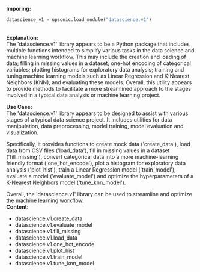 <b class="custom_code_highlight_green">Imporing:</b><br>
```python
datascience_v1 = upsonic.load_module("datascience.v1")
```
<br><b class="custom_code_highlight_green">Explanation:</b><br>The 'datascience.v1' library appears to be a Python package that includes multiple functions intended to simplify various tasks in the data science and machine learning workflow. This may include the creation and loading of data; filling in missing values in a dataset; one-hot encoding of categorical variables; plotting histograms for exploratory data analysis; training and tuning machine learning models such as Linear Regression and K-Nearest Neighbors (KNN), and evaluating these models. Overall, this utility appears to provide methods to facilitate a more streamlined approach to the stages involved in a typical data analysis or machine learning project.

<b class="custom_code_highlight_green">Use Case:</b><br>The 'datascience.v1' library appears to be designed to assist with various stages of a typical data science project. It includes utilities for data manipulation, data preprocessing, model training, model evaluation and visualization. 

Specifically, it provides functions to create mock data ('create_data'), load data from CSV files ('load_data'), fill in missing values in a dataset ('fill_missing'), convert categorical data into a more machine-learning friendly format ('one_hot_encode'), plot a histogram for exploratory data analysis ('plot_hist'), train a Linear Regression model ('train_model'), evaluate a model ('evaluate_model') and optimize the hyperparameters of a K-Nearest Neighbors model ('tune_knn_model'). 

Overall, the 'datascience.v1' library can be used to streamline and optimize the machine learning workflow.
<br><b class="custom_code_highlight_green">Content:</b><br>
  - datascience.v1.create_data
  - datascience.v1.evaluate_model
  - datascience.v1.fill_missing
  - datascience.v1.load_data
  - datascience.v1.one_hot_encode
  - datascience.v1.plot_hist
  - datascience.v1.train_model
  - datascience.v1.tune_knn_model
